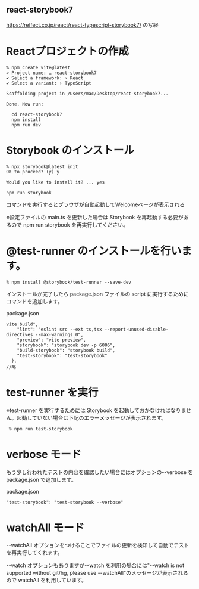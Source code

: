 ## react-storybook7
https://reffect.co.jp/react/react-typescript-storybook7/ の写経

# Reactプロジェクトの作成
```
% npm create vite@latest
✔ Project name: … react-storybook7
✔ Select a framework: › React
✔ Select a variant: › TypeScript

Scaffolding project in /Users/mac/Desktop/react-storybook7...

Done. Now run:

  cd react-storybook7
  npm install
  npm run dev
```

# Storybook のインストール
```
% npx storybook@latest init
OK to proceed? (y) y

Would you like to install it? ... yes
```

```
npm run storybook
```
 コマンドを実行するとブラウザが自動起動してWelcomeページが表示される

※設定ファイルの main.ts を更新した場合は Storybook を再起動する必要があるので npm run storybook を再実行してください。


# @test-runner のインストールを行います。
```
% npm install @storybook/test-runner --save-dev
```
インストールが完了したら package.json ファイルの script に実行するためにコマンドを追加します。

package.json
```
vite build",
    "lint": "eslint src --ext ts,tsx --report-unused-disable-directives --max-warnings 0",
    "preview": "vite preview",
    "storybook": "storybook dev -p 6006",
    "build-storybook": "storybook build",
    "test-storybook": "test-storybook"
  },
//略
```

# test-runner を実行
※test-runner を実行するためには Storybook を起動しておかなければなりません。起動していない場合は下記のエラーメッセージが表示されます。
```
 % npm run test-storybook
```

# verbose モード
もう少し行われたテストの内容を確認したい場合にはオプションの--verbose を package.json で追加します。

package.json
```
"test-storybook": "test-storybook --verbose"
```

# watchAll モード
--watchAll オプションをつけることでファイルの更新を検知して自動でテストを再実行してくれます。

--watch オプションもありますが--watch を利用の場合には"--watch is not supported without git/hg, please use --watchAll"のメッセージが表示されるので watchAll を利用しています。

